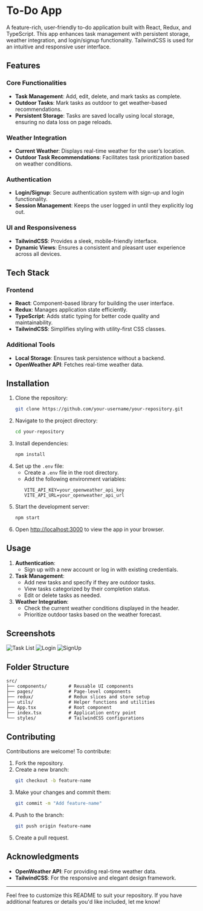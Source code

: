 # To-Do App

A feature-rich, user-friendly to-do application built with React, Redux, and TypeScript. This app enhances task management with persistent storage, weather integration, and login/signup functionality. TailwindCSS is used for an intuitive and responsive user interface.

## Features

### Core Functionalities
- **Task Management**: Add, edit, delete, and mark tasks as complete.
- **Outdoor Tasks**: Mark tasks as outdoor to get weather-based recommendations.
- **Persistent Storage**: Tasks are saved locally using local storage, ensuring no data loss on page reloads.

### Weather Integration
- **Current Weather**: Displays real-time weather for the user’s location.
- **Outdoor Task Recommendations**: Facilitates task prioritization based on weather conditions.

### Authentication
- **Login/Signup**: Secure authentication system with sign-up and login functionality.
- **Session Management**: Keeps the user logged in until they explicitly log out.

### UI and Responsiveness
- **TailwindCSS**: Provides a sleek, mobile-friendly interface.
- **Dynamic Views**: Ensures a consistent and pleasant user experience across all devices.

## Tech Stack

### Frontend
- **React**: Component-based library for building the user interface.
- **Redux**: Manages application state efficiently.
- **TypeScript**: Adds static typing for better code quality and maintainability.
- **TailwindCSS**: Simplifies styling with utility-first CSS classes.

### Additional Tools
- **Local Storage**: Ensures task persistence without a backend.
- **OpenWeather API**: Fetches real-time weather data.

## Installation

1. Clone the repository:
   ```bash
   git clone https://github.com/your-username/your-repository.git
   ```
2. Navigate to the project directory:
   ```bash
   cd your-repository
   ```
3. Install dependencies:
   ```bash
   npm install
   ```
4. Set up the `.env` file:
   - Create a `.env` file in the root directory.
   - Add the following environment variables:
     ```env
     VITE_API_KEY=your_openweather_api_key
     VITE_API_URL=your_openweather_api_url
     ```
5. Start the development server:
   ```bash
   npm start
   ```
6. Open [http://localhost:3000](http://localhost:3000) to view the app in your browser.

## Usage

1. **Authentication**:
   - Sign up with a new account or log in with existing credentials.
2. **Task Management**:
   - Add new tasks and specify if they are outdoor tasks.
   - View tasks categorized by their completion status.
   - Edit or delete tasks as needed.
3. **Weather Integration**:
   - Check the current weather conditions displayed in the header.
   - Prioritize outdoor tasks based on the weather forecast.

## Screenshots


![Task List](path/to/Home.png)
![Login](path/to/Login.png)
![SignUp](path/to/SignUppng)


## Folder Structure

```plaintext
src/
├── components/        # Reusable UI components
├── pages/             # Page-level components
├── redux/             # Redux slices and store setup
├── utils/             # Helper functions and utilities
├── App.tsx            # Root component
├── index.tsx          # Application entry point
└── styles/            # TailwindCSS configurations
```

## Contributing

Contributions are welcome! To contribute:

1. Fork the repository.
2. Create a new branch:
   ```bash
   git checkout -b feature-name
   ```
3. Make your changes and commit them:
   ```bash
   git commit -m "Add feature-name"
   ```
4. Push to the branch:
   ```bash
   git push origin feature-name
   ```
5. Create a pull request.


## Acknowledgments

- **OpenWeather API**: For providing real-time weather data.
- **TailwindCSS**: For the responsive and elegant design framework.

---

Feel free to customize this README to suit your repository. If you have additional features or details you'd like included, let me know!

